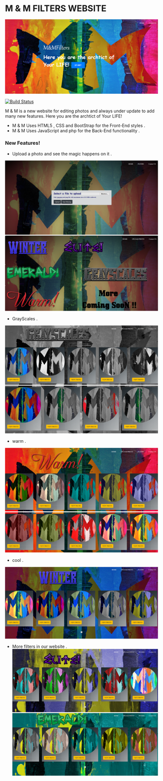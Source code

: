 # M & M FILTERS WEBSITE

[![N|](1.png)]()

[![Build Status](https://travis-ci.org/joemccann/dillinger.svg?branch=master)](https://travis-ci.org/joemccann/dillinger)

M & M is a new website for editing photos and always under update to add many new features.
Here you are the archtict of Your LIFE!

  - M & M Uses HTML5 , CSS and BootStrap for the Front-End styles .
  - M & M Uses JavaScript and php for the Back-End functionality .

### New Features!

  - Upload a photo and see the magic happens on it .
  
  [![N|](2.png)]()
  [![N|](3.png)]()

  - GrayScales .
  
  [![N|](4.png)]()
  [![N|](5.png)]()

  - warm .
  
  [![N|](9.png)]()
  [![N|](10.png)]()

  - cool .
  
  [![N|](6.png)]()
  - More filters in our website .
  [![N|](7.png)]()
  [![N|](8.png)]()
